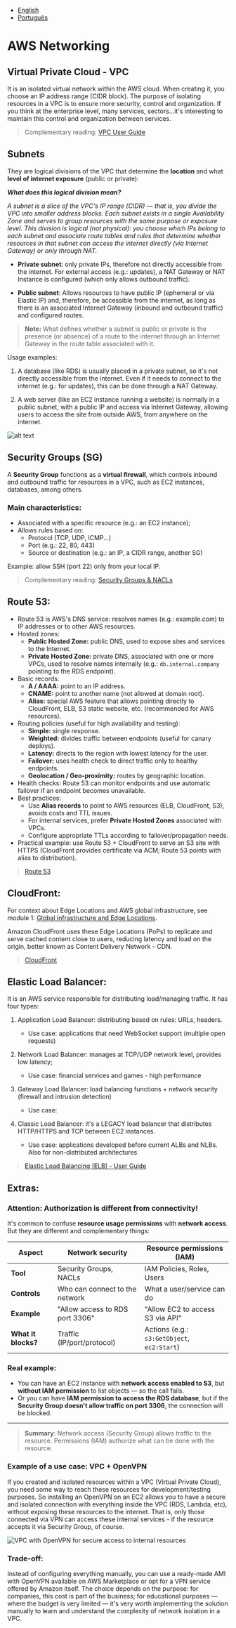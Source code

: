 - [English](module04.md)
- [Português](module04.pt.md)

# AWS Networking

## Virtual Private Cloud - VPC

It is an isolated virtual network within the AWS cloud. When creating it, you choose an IP address range (CIDR block). The purpose of isolating resources in a VPC is to ensure more security, control and organization. If you think at the enterprise level, many services, sectors...it's interesting to maintain this control and organization between services.

>Complementary reading: [VPC User Guide](https://docs.aws.amazon.com/vpc/latest/userguide/)

## Subnets

They are logical divisions of the VPC that determine the **location** and what **level of internet exposure** (public or private): 

***What does this logical division mean?***

*A subnet is a slice of the VPC's IP range (CIDR) — that is, you divide the VPC into smaller address blocks. Each subnet exists in a single Availability Zone and serves to group resources with the same purpose or exposure level. This division is logical (not physical): you choose which IPs belong to each subnet and associate route tables and rules that determine whether resources in that subnet can access the internet directly (via Internet Gateway) or only through NAT.*

- **Private subnet**: only private IPs, therefore not directly accessible from the internet. For external access (e.g.: updates), a NAT Gateway or NAT Instance is configured (which only allows outbound traffic).

- **Public subnet**: Allows resources to have public IP (ephemeral or via Elastic IP) and, therefore, be accessible from the internet, as long as there is an associated Internet Gateway (inbound and outbound traffic) and configured routes.

>**Note:** What defines whether a subnet is public or private is the presence (or absence) of a route to the internet through an Internet Gateway in the route table associated with it.

Usage examples:

1. A database (like RDS) is usually placed in a private subnet, so it's not directly accessible from the internet. Even if it needs to connect to the internet (e.g.: for updates), this can be done through a NAT Gateway.

2. A web server (like an EC2 instance running a website) is normally in a public subnet, with a public IP and access via Internet Gateway, allowing users to access the site from outside AWS, from anywhere on the internet.

![alt text](/Module04/images/amazonSubnet.png)


## Security Groups (SG)

A **Security Group** functions as a **virtual firewall**, which controls inbound and outbound traffic for resources in a VPC, such as EC2 instances, databases, among others.

### Main characteristics:
- Associated with a specific resource (e.g.: an EC2 instance);
- Allows rules based on:
  - Protocol (TCP, UDP, ICMP...)
  - Port (e.g.: 22, 80, 443)
  - Source or destination (e.g.: an IP, a CIDR range, another SG)

Example: allow SSH (port 22) only from your local IP.

>Complementary reading: [Security Groups & NACLs](https://docs.aws.amazon.com/vpc/latest/userguide/VPC_Security.html)

## Route 53: 

- Route 53 is AWS's DNS service: resolves names (e.g.: example.com) to IP addresses or to other AWS resources.
- Hosted zones:
  - **Public Hosted Zone:** public DNS, used to expose sites and services to the Internet.
  - **Private Hosted Zone:** private DNS, associated with one or more VPCs, used to resolve names internally (e.g.: `db.internal.company` pointing to the RDS endpoint).
- Basic records:
  - **A / AAAA:** point to an IP address.
  - **CNAME:** point to another name (not allowed at domain root).
  - **Alias:** special AWS feature that allows pointing directly to CloudFront, ELB, S3 static website, etc. (recommended for AWS resources).
- Routing policies (useful for high availability and testing):
  - **Simple:** single response.
  - **Weighted:** divides traffic between endpoints (useful for canary deploys).
  - **Latency:** directs to the region with lowest latency for the user.
  - **Failover:** uses health check to direct traffic only to healthy endpoints.
  - **Geolocation / Geo-proximity:** routes by geographic location.
- Health checks: Route 53 can monitor endpoints and use automatic failover if an endpoint becomes unavailable.
- Best practices:
  - Use **Alias records** to point to AWS resources (ELB, CloudFront, S3), avoids costs and TTL issues.
  - For internal services, prefer **Private Hosted Zones** associated with VPCs.
  - Configure appropriate TTLs according to failover/propagation needs.
- Practical example: use Route 53 + CloudFront to serve an S3 site with HTTPS (CloudFront provides certificate via ACM; Route 53 points with alias to distribution).

>[Route 53](https://docs.aws.amazon.com/Route53/latest/DeveloperGuide/)

## CloudFront:

For context about Edge Locations and AWS global infrastructure, see module 1: [Global infrastructure and Edge Locations](../Module01/module01.md).

Amazon CloudFront uses these Edge Locations (PoPs) to replicate and serve cached content close to users, reducing latency and load on the origin, better known as Content Delivery Network - CDN.

>[CloudFront](https://docs.aws.amazon.com/AmazonCloudFront/latest/DeveloperGuide/)

## Elastic Load Balancer: 

It is an AWS service responsible for distributing load/managing traffic. It has four types:
1. Application Load Balancer: distributing based on rules: URLs, headers. 
    - Use case: applications that need WebSocket support (multiple open requests)

2. Network Load Balancer: manages at TCP/UDP network level, provides low latency;
    - Use case: financial services and games - high performance

3. Gateway Load Balancer: load balancing functions + network security (firewall and intrusion detection)
    - Use case: 

4. Classic Load Balancer: it's a LEGACY load balancer that distributes HTTP/HTTPS and TCP between EC2 instances.
    - Use case: applications developed before current ALBs and NLBs. Also for non-distributed architectures 


>[Elastic Load Balancing (ELB) - User Guide](https://docs.aws.amazon.com/elasticloadbalancing/latest/userguide/)


## Extras:

### Attention: Authorization is different from connectivity! 

It's common to confuse **resource usage permissions** with **network access**. But they are different and complementary things:

| Aspect              | Network security                         | Resource permissions (IAM)               |
|---------------------|------------------------------------------|------------------------------------------|
| **Tool**            | Security Groups, NACLs                   | IAM Policies, Roles, Users               |
| **Controls**        | Who can connect to the network           | What a user/service can do               |
| **Example**         | "Allow access to RDS port 3306"          | "Allow EC2 to access S3 via API"        |
| **What it blocks?** | Traffic (IP/port/protocol)               | Actions (e.g.: `s3:GetObject`, `ec2:Start`) |

### Real example:
- You can have an EC2 instance with **network access enabled to S3**, but **without IAM permission** to list objects — so the call fails.
- Or you can have **IAM permission to access the RDS database**, but if the **Security Group doesn't allow traffic on port 3306**, the connection will be blocked.

---

> **Summary**: Network access (Security Group) allows traffic to the resource. Permissions (IAM) authorize what can be done with the resource.


### Example of a use case: VPC + OpenVPN

If you created and isolated resources within a VPC (Virtual Private Cloud), you need some way to reach these resources for development/testing purposes. So installing an OpenVPN on an EC2 allows you to have a secure and isolated connection with everything inside the VPC (RDS, Lambda, etc), without exposing these resources to the internet. That is, only those connected via VPN can access these internal services - if the resource accepts it via Security Group, of course.

![VPC with OpenVPN for secure access to internal resources](./images/openVPNdiagram.png)


### Trade-off:

Instead of configuring everything manually, you can use a ready-made AMI with OpenVPN available on AWS Marketplace or opt for a VPN service offered by Amazon itself. The choice depends on the purpose: for companies, this cost is part of the business; for educational purposes — where the budget is very limited — it's very worth implementing the solution manually to learn and understand the complexity of network isolation in a VPC.
